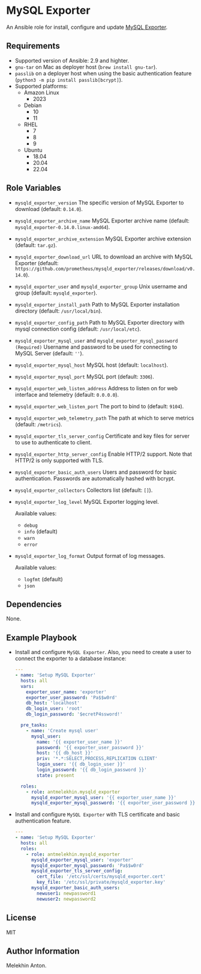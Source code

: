 MySQL Exporter
==============

An Ansible role for install, configure and update [MySQL Exporter](https://github.com/prometheus/mysqld_exporter).

Requirements
------------

- Supported version of Ansible: 2.9 and highter.
- `gnu-tar` on Mac as deployer host (`brew install gnu-tar`).
- `passlib` on a deployer host when using the basic authentication feature (`python3 -m pip install passlib[bcrypt]`).
- Supported platforms:
  - Amazon Linux
    - 2023
  - Debian
    - 10
    - 11
  - RHEL
    - 7
    - 8
    - 9
  - Ubuntu
    - 18.04
    - 20.04
    - 22.04

Role Variables
--------------

- `mysqld_exporter_version` The specific version of MySQL Exporter to download (default: `0.14.0`).
- `mysqld_exporter_archive_name` MySQL Exporter archive name (default: `mysqld_exporter-0.14.0.linux-amd64`).
- `mysqld_exporter_archive_extension` MySQL Exporter archive extension (default: `tar.gz`).
- `mysqld_exporter_download_url` URL to download an archive with MySQL Exporter (default: `https://github.com/prometheus/mysqld_exporter/releases/download/v0.14.0`).
- `mysqld_exporter_user` and `mysqld_exporter_group` Unix username and group (default: `mysqld_exporter`).
- `mysqld_exporter_install_path` Path to MySQL Exporter installation directory (default: `/usr/local/bin`).
- `mysqld_exporter_config_path` Path to MySQL Exporter directory with mysql connection config (default: `/usr/local/etc`).
- `mysqld_exporter_mysql_user` and `mysqld_exporter_mysql_password` `(Required)` Username and password to be used for connecting to MySQL Server (default: `''`).
- `mysqld_exporter_mysql_host` MySQL host (default: `localhost`).
- `mysqld_exporter_mysql_port` MySQL port (default: `3306`).
- `mysqld_exporter_web_listen_address` Address to listen on for web interface and telemetry (default: `0.0.0.0`).
- `mysqld_exporter_web_listen_port` The port to bind to (default: `9104`).
- `mysqld_exporter_web_telemetry_path` The path at which to serve metrics (default: `/metrics`).
- `mysqld_exporter_tls_server_config` Certificate and key files for server to use to authenticate to client.
- `mysqld_exporter_http_server_config` Enable HTTP/2 support. Note that HTTP/2 is only supported with TLS.
- `mysqld_exporter_basic_auth_users` Users and password for basic authentication. Passwords are automatically hashed with bcrypt.
- `mysqld_exporter_collectors` Collectors list (default: `[]`).
- `mysqld_exporter_log_level` MySQL Exporter logging level.

  Available values:
  - `debug`
  - `info` (default)
  - `warn`
  - `error`

- `mysqld_exporter_log_format` Output format of log messages.

  Available values:
  - `logfmt` (default)
  - `json`

Dependencies
------------

None.

Example Playbook
----------------

- Install and configure `MySQL Exporter`. Also, you need to create a user to connect the exporter to a database instance:

  ```yaml
  ---
  - name: 'Setup MySQL Exporter'
    hosts: all
    vars:
      exporter_user_name: 'exporter'
      exporter_user_password: 'Pa$$w0rd'
      db_host: 'localhost'
      db_login_user: 'root'
      db_login_password: '$ecretP4ssword!'

    pre_tasks:
      - name: 'Create mysql user'
        mysql_user:
          name: '{{ exporter_user_name }}'
          password: '{{ exporter_user_password }}'
          host: '{{ db_host }}'
          priv: '*.*:SELECT,PROCESS,REPLICATION CLIENT'
          login_user: '{{ db_login_user }}'
          login_password: '{{ db_login_password }}'
          state: present

    roles:
      - role: antmelekhin.mysqld_exporter
        mysqld_exporter_mysql_user: '{{ exporter_user_name }}'
        mysqld_exporter_mysql_password: '{{ exporter_user_password }}'
  ```

- Install and configure `MySQL Exporter` with TLS certificate and basic authentication feature.

  ```yaml
  ---
  - name: 'Setup MySQL Exporter'
    hosts: all
    roles:
      - role: antmelekhin.mysqld_exporter
        mysqld_exporter_mysql_user: 'exporter'
        mysqld_exporter_mysql_password: 'Pa$$w0rd'
        mysqld_exporter_tls_server_config:
          cert_file: '/etc/ssl/certs/mysqld_exporter.cert'
          key_file: '/etc/ssl/private/mysqld_exporter.key'
        mysqld_exporter_basic_auth_users:
          newuser1: newpassword1
          newuser2: newpassword2
  ```

License
-------

MIT

Author Information
------------------

Melekhin Anton.
